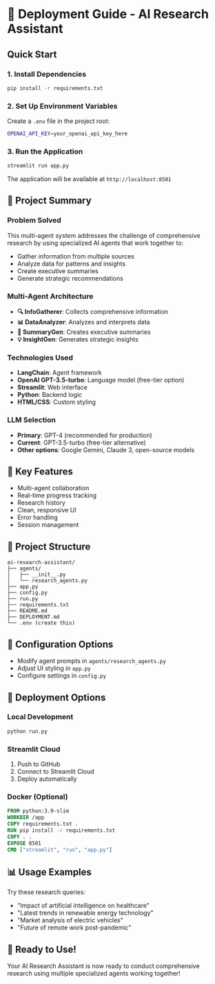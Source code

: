 # 🚀 Deployment Guide - AI Research Assistant

## Quick Start

### 1. Install Dependencies
```bash
pip install -r requirements.txt
```

### 2. Set Up Environment Variables
Create a `.env` file in the project root:
```bash
OPENAI_API_KEY=your_openai_api_key_here
```

### 3. Run the Application
```bash
streamlit run app.py
```

The application will be available at `http://localhost:8501`

## 🎯 Project Summary

### Problem Solved
This multi-agent system addresses the challenge of comprehensive research by using specialized AI agents that work together to:
- Gather information from multiple sources
- Analyze data for patterns and insights
- Create executive summaries
- Generate strategic recommendations

### Multi-Agent Architecture
- **🔍 InfoGatherer**: Collects comprehensive information
- **📊 DataAnalyzer**: Analyzes and interprets data
- **📝 SummaryGen**: Creates executive summaries
- **💡 InsightGen**: Generates strategic insights

### Technologies Used
- **LangChain**: Agent framework
- **OpenAI GPT-3.5-turbo**: Language model (free-tier option)
- **Streamlit**: Web interface
- **Python**: Backend logic
- **HTML/CSS**: Custom styling

### LLM Selection
- **Primary**: GPT-4 (recommended for production)
- **Current**: GPT-3.5-turbo (free-tier alternative)
- **Other options**: Google Gemini, Claude 3, open-source models

## 🌟 Key Features
- Multi-agent collaboration
- Real-time progress tracking
- Research history
- Clean, responsive UI
- Error handling
- Session management

## 📁 Project Structure
```
ai-research-assistant/
├── agents/
│   ├── __init__.py
│   └── research_agents.py
├── app.py
├── config.py
├── run.py
├── requirements.txt
├── README.md
├── DEPLOYMENT.md
└── .env (create this)
```

## 🔧 Configuration Options
- Modify agent prompts in `agents/research_agents.py`
- Adjust UI styling in `app.py`
- Configure settings in `config.py`

## 🚀 Deployment Options

### Local Development
```bash
python run.py
```

### Streamlit Cloud
1. Push to GitHub
2. Connect to Streamlit Cloud
3. Deploy automatically

### Docker (Optional)
```dockerfile
FROM python:3.9-slim
WORKDIR /app
COPY requirements.txt .
RUN pip install -r requirements.txt
COPY . .
EXPOSE 8501
CMD ["streamlit", "run", "app.py"]
```

## 📊 Usage Examples
Try these research queries:
- "Impact of artificial intelligence on healthcare"
- "Latest trends in renewable energy technology"
- "Market analysis of electric vehicles"
- "Future of remote work post-pandemic"

## 🎉 Ready to Use!
Your AI Research Assistant is now ready to conduct comprehensive research using multiple specialized agents working together!
